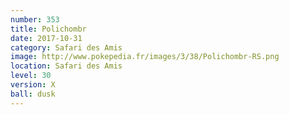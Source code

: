 ```yaml
---
number: 353
title: Polichombr
date: 2017-10-31
category: Safari des Amis
image: http://www.pokepedia.fr/images/3/38/Polichombr-RS.png
location: Safari des Amis
level: 30
version: X
ball: dusk
---
```

